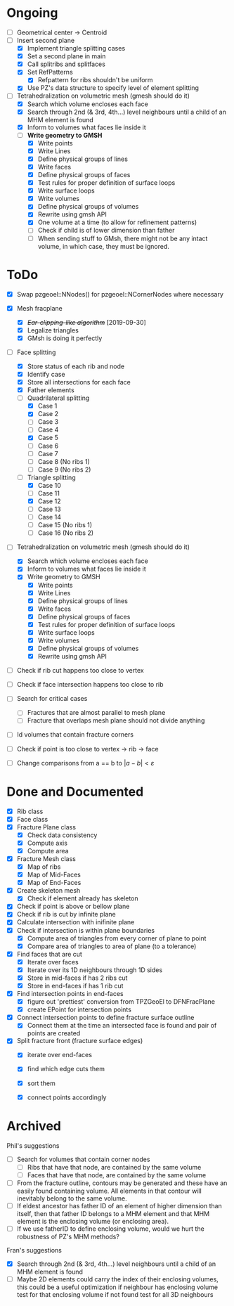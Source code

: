 # Ongoing

- [ ] Geometrical center -> Centroid
- [ ] Insert second plane
  - [x] Implement triangle splitting cases
  - [x] Set a second plane in main
  - [x] Call splitribs and splitfaces
  - [x] Set RefPatterns
    - [x] Refpattern for ribs shouldn't be uniform
  - [x] Use PZ's data structure to specify level of element splitting
- [ ] Tetrahedralization on volumetric mesh (gmesh should do it) 
  - [x] Search which volume encloses each face
  - [x] Search through 2nd (& 3rd, 4th...) level neighbours until a child of an MHM element is found
  - [x] Inform to volumes what faces lie inside it 
  - [ ] **Write geometry to GMSH** 
    - [x] Write points 
    - [x] Write Lines 
    - [x] Define physical groups of lines 
    - [x] Write faces 
    - [x] Define physical groups of faces 
    - [x] Test rules for proper definition of surface loops 
    - [x] Write surface loops 
    - [x] Write volumes 
    - [x] Define physical groups of volumes 
    - [x] Rewrite using gmsh API
    - [x] One volume at a time (to allow for refinement patterns)
    - [ ] Check if child is of lower dimension than father
    - [ ] When sending stuff to GMsh, there might not be any intact volume, in which case, they must be ignored.
# ToDo
- [X] Swap pzgeoel::NNodes() for pzgeoel::NCornerNodes where necessary
- [x] Mesh fracplane 
  - [X] ~~*Ear-clipping-like algorithm*~~ [2019-09-30] 
  - [x] Legalize triangles 
  - [x] GMsh is doing it perfectly
- [ ] Face splitting 
  - [x] Store status of each rib and node
  - [x] Identify case 
  - [x] Store all intersections for each face 
  - [x] Father elements 
  - [ ] Quadrilateral splitting 
    - [x] Case 1 
    - [x] Case 2 
    - [ ] Case 3 
    - [ ] Case 4
    - [x] Case 5 
    - [ ] Case 6 
    - [ ] Case 7 
    - [ ] Case 8 (No ribs 1) 
    - [ ] Case 9 (No ribs 2) 
  - [ ] Triangle splitting 
    - [x] Case 10 
    - [ ] Case 11 
    - [x] Case 12 
    - [ ] Case 13 
    - [ ] Case 14 
    - [ ] Case 15 (No ribs 1) 
    - [ ] Case 16 (No ribs 2) 
- [ ] Tetrahedralization on volumetric mesh (gmesh should do it) 
  - [x] Search which volume encloses each face
  - [x] Inform to volumes what faces lie inside it 
  - [x] Write geometry to GMSH 
    - [x] Write points 
    - [x] Write Lines 
    - [x] Define physical groups of lines 
    - [x] Write faces 
    - [x] Define physical groups of faces 
    - [x] Test rules for proper definition of surface loops 
    - [x] Write surface loops 
    - [x] Write volumes 
    - [x] Define physical groups of volumes 
    - [x] Rewrite using gmsh API
- [ ] Check if rib cut happens too close to vertex 
- [ ] Check if face intersection happens too close to rib 
- [ ] Search for critical cases 
  - [ ] Fractures that are almost parallel to mesh plane 
  - [ ] Fracture that overlaps mesh plane should not divide anything 
- [ ] Id volumes that contain fracture corners 
- [ ] Check if point is too close to vertex -> rib -> face 
- [ ] Change comparisons from a == b to $|a-b|<\varepsilon$


# Done and Documented
- [x] Rib class
- [x] Face class
- [x] Fracture Plane class
  - [x] Check data consistency
  - [x] Compute axis
  - [x] Compute area
- [x] Fracture Mesh class
  - [x] Map of ribs
  - [x] Map of Mid-Faces
  - [x] Map of End-Faces
- [x] Create skeleton mesh
  - [x] Check if element already has skeleton 
- [x] Check if point is above or bellow plane
- [x] Check if rib is cut by infinite plane
- [x] Calculate intersection with inifinite plane
- [x] Check if intersection is within plane boundaries
  - [x] Compute area of triangles from every corner of plane to point
  - [x] Compare area of triangles to area of plane (to a tolerance)
- [x] Find faces that are cut
  - [x] Iterate over faces
  - [x] Iterate over its 1D neighbours through 1D sides
  - [x] Store in mid-faces if has 2 ribs cut
  - [x] Store in end-faces if has 1 rib cut
- [x] Find intersection points in end-faces
  - [x] figure out 'prettiest' conversion from TPZGeoEl to DFNFracPlane
  - [x] create EPoint for intersection points 
- [x] Connect intersection points to define fracture surface outline
  - [x] Connect them at the time an intersected face is found and pair of points are created
- [x] Split fracture front (fracture surface edges)
  - [x] iterate over end-faces
  - [x] find which edge cuts them
  - [x] sort them
  - [x] connect points accordingly






# Archived
Phil's suggestions
- [ ] Search for volumes that contain corner nodes
  - [ ] Ribs that have that node, are contained by the same volume
  - [ ] Faces that have that node, are contained by the same volume
- [ ] From the fracture outline, contours may be generated and these have an easily found containing volume. All elements in that contour will inevitably belong to the same volume.
- [ ] If eldest ancestor has father ID of an element of higher dimension than itself, then that father ID belongs to a MHM element and that MHM element is the enclosing volume (or enclosing area).
- [ ] If we use fatherID to define enclosing volume, would we hurt the robustness of PZ's MHM methods?

Fran's suggestions
- [x] Search through 2nd (& 3rd, 4th...) level neighbours until a child of an MHM element is found
- [ ] Maybe 2D elements could carry the index of their enclosing volumes, this could be a useful optimization
    if neighbour has enclosing volume
        test for that enclosing volume
        if not found
            test for all 3D neighbours